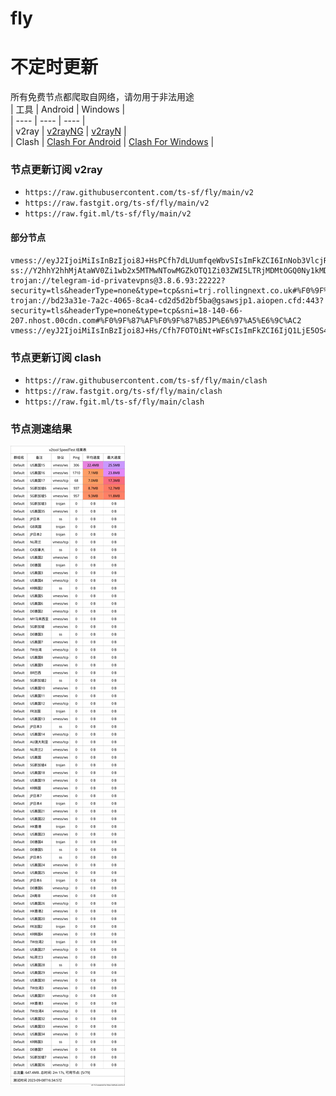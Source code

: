 # fly
# 不定时更新
所有免费节点都爬取自网络，请勿用于非法用途  
|  工具  | Android  | Windows  |  
|  ----  | ----   | ----  |  
| v2ray  | [v2rayNG](https://github.com/2dust/v2rayNG/releases) | [v2rayN](https://github.com/2dust/v2rayN/releases) |  
| Clash  | [Clash For Android](https://github.com/Kr328/ClashForAndroid/releases) | [Clash For Windows](https://github.com/Fndroid/clash_for_windows_pkg/releases) | 
  
### 节点更新订阅  v2ray
- `https://raw.githubusercontent.com/ts-sf/fly/main/v2`  
- `https://raw.fastgit.org/ts-sf/fly/main/v2`  
- `https://raw.fgit.ml/ts-sf/fly/main/v2`  
#### 部分节点  
``` 
vmess://eyJ2IjoiMiIsInBzIjoi8J+HsPCfh7dLUumfqeWbvSIsImFkZCI6InNob3VlcjRqaWEyNC4yMDk5NjYueHl6IiwicG9ydCI6IjEwMDkiLCJpZCI6Ijc0Mjg4MTVlLWQzNDEtNDUwZC1iNGVlLTJmZmY4Nzg1MTljZSIsImFpZCI6IjAiLCJzY3kiOiJhdXRvIiwibmV0Ijoid3MiLCJ0eXBlIjoibm9uZSIsImhvc3QiOiJzaG91ZXI0amlhMjQuMjA5OTY2Lnh5eiIsInBhdGgiOiIvIiwidGxzIjoiIiwic25pIjoiIiwidGVzdF9uYW1lIjoiS1Lpn6nlm70ifQ==
ss://Y2hhY2hhMjAtaWV0Zi1wb2x5MTMwNTowMGZkOTQ1Zi03ZWI5LTRjMDMtOGQ0Ny1kMDA0NGZlM2ZhZTI=@zjcu.artehr.org:32003#%F0%9F%87%AF%F0%9F%87%B5JP%E6%97%A5%E6%9C%AC
trojan://telegram-id-privatevpns@3.8.6.93:22222?security=tls&headerType=none&type=tcp&sni=trj.rollingnext.co.uk#%F0%9F%87%AC%F0%9F%87%A7GB%E8%8B%B1%E5%9B%BD
trojan://bd23a31e-7a2c-4065-8ca4-cd2d5d2bf5ba@gsawsjp1.aiopen.cfd:443?security=tls&headerType=none&type=tcp&sni=18-140-66-207.nhost.00cdn.com#%F0%9F%87%AF%F0%9F%87%B5JP%E6%97%A5%E6%9C%AC2
vmess://eyJ2IjoiMiIsInBzIjoi8J+Hs/Cfh7FOTOiNt+WFsCIsImFkZCI6IjQ1LjE5OS4xMzguNzQiLCJwb3J0IjoiMzY5MTciLCJpZCI6IjZmYTU2MGQ0LTM1YzUtNDk2OC1hZGZjLTgxMmM1Mjg3OGI4NCIsImFpZCI6IjY0Iiwic2N5IjoiYXV0byIsIm5ldCI6InRjcCIsInR5cGUiOiJub25lIiwiaG9zdCI6IiIsInBhdGgiOiIiLCJ0bHMiOiIiLCJzbmkiOiIiLCJ0ZXN0X25hbWUiOiJOTOiNt+WFsCJ9
```
### 节点更新订阅  clash
- `https://raw.githubusercontent.com/ts-sf/fly/main/clash`  
- `https://raw.fastgit.org/ts-sf/fly/main/clash`  
- `https://raw.fgit.ml/ts-sf/fly/main/clash`  

### 节点测速结果
![image](traffic.png)
